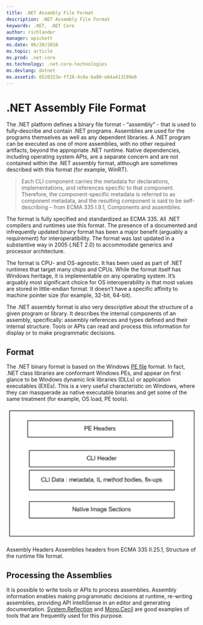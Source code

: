 ```yaml
---
title: .NET Assembly File Format
description: .NET Assembly File Format
keywords: .NET, .NET Core
author: richlander
manager: wpickett
ms.date: 06/20/2016
ms.topic: article
ms.prod: .net-core
ms.technology: .net-core-technologies
ms.devlang: dotnet
ms.assetid: 6520323e-ff28-4c8a-ba80-e64a413199e6
---
```


# .NET Assembly File Format

The .NET platform defines a binary file format - “assembly” - that is used to fully-describe and contain .NET programs. Assemblies are used for the programs themselves as well as any dependent libraries. A .NET program can be executed as one of more assemblies, with no other required artifacts, beyond the appropriate .NET runtime. Native dependencies, including operating system APIs, are a separate concern and are not contained within the .NET assembly format, although are sometimes described with this format (for example, WinRT).

> Each CLI component carries the metadata for declarations, implementations, and references specific to that component. Therefore, the component-specific metadata is referred to as component metadata, and the resulting component is said to be self-describing – from ECMA 335 I.9.1, Components and assemblies.

The format is fully specified and standardized as ECMA 335. All .NET compilers and runtimes use this format. The presence of a documented and infrequently updated binary format has been a major benefit (arguably a requirement) for interoperatibility. The format was last updated in a substantive way in 2005 (.NET 2.0) to accommodate generics and processor architecture.

The format is CPU- and OS-agnostic. It has been used as part of .NET runtimes that target many chips and CPUs. While the format itself has Windows heritage, it is implementable on any operating system. It’s arguably most significant choice for OS interoperability is that most values are stored in little-endian format. It doesn’t have a specific affinity to machine pointer size (for example, 32-bit, 64-bit).

The .NET assembly format is also very descriptive about the structure of a given program or library. It describes the internal components of an assembly, specifically: assembly references and types defined and their internal structure. Tools or APIs can read and process this information for display or to make programmatic decisions.

## Format

The .NET binary format is based on the Windows [PE file](http://en.wikipedia.org/wiki/Portable_Executable) format. In fact, .NET class libraries are conformant Windows PEs, and appear on first glance to be Windows dynamic link libraries (DLLs) or application executables (EXEs). This is a very useful characteristic on Windows, where they can masquerade as native executable binaries and get some of the same treatment (for example, OS load, PE tools).

![Assembly headers](./media/assembly-headers.png)

Assembly Headers Assemblies headers from ECMA 335 II.25.1, Structure of the runtime file format.

## Processing the Assemblies

It is possible to write tools or APIs to process assemblies. Assembly information enables making programmatic decisions at runtime, re-writing assemblies, providing API IntelliSense in an editor and generating documentation. [System.Reflection](https://msdn.microsoft.com/library/system.reflection.aspx) and [Mono.Cecil](http://www.mono-project.com/docs/tools+libraries/libraries/Mono.Cecil/) are good examples of tools that are frequently used for this purpose.